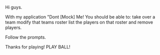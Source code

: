 Hi guys.

With my application "Dont [Mock] Me! You should be able to:
take over a team
modify that teams roster
list the players on that roster 
and remove players. 

Follow the prompts.

Thanks for playing!
PLAY BALL!